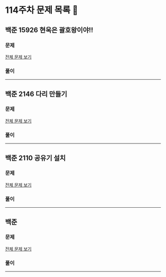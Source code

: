 # 114주차 문제 목록 📝

## 백준 15926 현욱은 괄호왕이야!!

### 문제

[전체 문제 보기](https://www.acmicpc.net/problem/15926)    

### 풀이

___

## 백준 2146 다리 만들기

### 문제

[전체 문제 보기](https://www.acmicpc.net/problem/2146)

### 풀이

___

## 백준 2110 공유기 설치

### 문제

[전체 문제 보기](https://www.acmicpc.net/problem/14923)

### 풀이

___

## 백준

### 문제

[전체 문제 보기](https://www.acmicpc.net/problem/7579)

### 풀이



---
